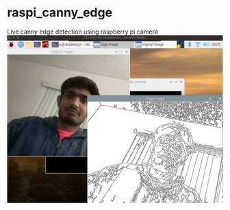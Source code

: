 # raspi_canny_edge
 Live canny edge detection using raspberry pi camera
![Screenshot](output_image.png)
